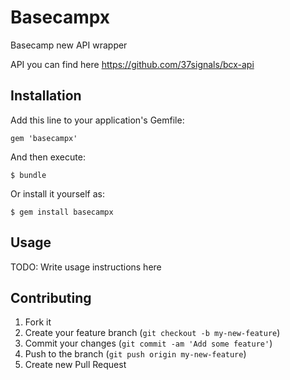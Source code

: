 # Basecampx

Basecamp new API wrapper

API you can find here https://github.com/37signals/bcx-api

## Installation

Add this line to your application's Gemfile:

    gem 'basecampx'

And then execute:

    $ bundle

Or install it yourself as:

    $ gem install basecampx

## Usage

TODO: Write usage instructions here

## Contributing

1. Fork it
2. Create your feature branch (`git checkout -b my-new-feature`)
3. Commit your changes (`git commit -am 'Add some feature'`)
4. Push to the branch (`git push origin my-new-feature`)
5. Create new Pull Request
